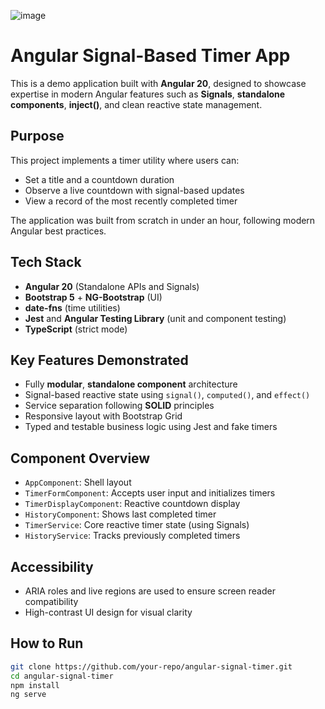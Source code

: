![image](https://github.com/user-attachments/assets/a4ea7afd-b8df-4f0b-9ecb-04d38360bb5d)

# Angular Signal-Based Timer App

This is a demo application built with **Angular 20**, designed to showcase expertise in modern Angular features such as **Signals**, **standalone components**, **inject()**, and clean reactive state management.

## Purpose

This project implements a timer utility where users can:
- Set a title and a countdown duration
- Observe a live countdown with signal-based updates
- View a record of the most recently completed timer

The application was built from scratch in under an hour, following modern Angular best practices.

## Tech Stack

- **Angular 20** (Standalone APIs and Signals)
- **Bootstrap 5** + **NG-Bootstrap** (UI)
- **date-fns** (time utilities)
- **Jest** and **Angular Testing Library** (unit and component testing)
- **TypeScript** (strict mode)

## Key Features Demonstrated

- Fully **modular**, **standalone component** architecture
- Signal-based reactive state using `signal()`, `computed()`, and `effect()`
- Service separation following **SOLID** principles
- Responsive layout with Bootstrap Grid
- Typed and testable business logic using Jest and fake timers

## Component Overview

- `AppComponent`: Shell layout
- `TimerFormComponent`: Accepts user input and initializes timers
- `TimerDisplayComponent`: Reactive countdown display
- `HistoryComponent`: Shows last completed timer
- `TimerService`: Core reactive timer state (using Signals)
- `HistoryService`: Tracks previously completed timers

## Accessibility

- ARIA roles and live regions are used to ensure screen reader compatibility
- High-contrast UI design for visual clarity

## How to Run

```bash
git clone https://github.com/your-repo/angular-signal-timer.git
cd angular-signal-timer
npm install
ng serve
